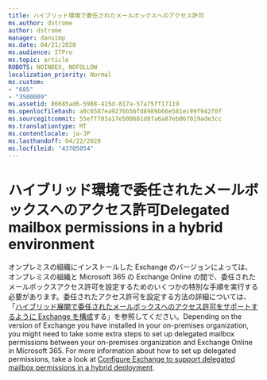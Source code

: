 ```yaml
---
title: ハイブリッド環境で委任されたメールボックスへのアクセス許可
ms.author: dstrome
author: dstrome
manager: dansimp
ms.date: 04/21/2020
ms.audience: ITPro
ms.topic: article
ROBOTS: NOINDEX, NOFOLLOW
localization_priority: Normal
ms.custom:
- "685"
- "3500009"
ms.assetid: 86685ad6-5988-415d-817a-57a75ff17119
ms.openlocfilehash: a0c6587ea9276b56fd8989b66e581ec99f942f0f
ms.sourcegitcommit: 55eff703a17e500681d8fa6a87eb067019ade3cc
ms.translationtype: MT
ms.contentlocale: ja-JP
ms.lasthandoff: 04/22/2020
ms.locfileid: "43705054"
---
```

# <a name="delegated-mailbox-permissions-in-a-hybrid-environment"></a><span data-ttu-id="34ba9-102">ハイブリッド環境で委任されたメールボックスへのアクセス許可</span><span class="sxs-lookup"><span data-stu-id="34ba9-102">Delegated mailbox permissions in a hybrid environment</span></span>

<span data-ttu-id="34ba9-p101">オンプレミスの組織にインストールした Exchange のバージョンによっては、オンプレミスの組織と Microsoft 365 の Exchange Online の間で、委任されたメールボックスアクセス許可を設定するためのいくつかの特別な手順を実行する必要があります。委任されたアクセス許可を設定する方法の詳細については、「[ハイブリッド展開で委任されたメールボックスへのアクセス許可をサポートするように Exchange を構成](https://technet.microsoft.com/library/mt784505%28v=exchg.150%29.aspx)する」を参照してください。</span><span class="sxs-lookup"><span data-stu-id="34ba9-p101">Depending on the version of Exchange you have installed in your on-premises organization, you might need to take some extra steps to set up delegated mailbox permissions between your on-premises organization and Exchange Online in Microsoft 365. For more information about how to set up delegated permissions, take a look at [Configure Exchange to support delegated mailbox permissions in a hybrid deployment](https://technet.microsoft.com/library/mt784505%28v=exchg.150%29.aspx).</span></span>
  